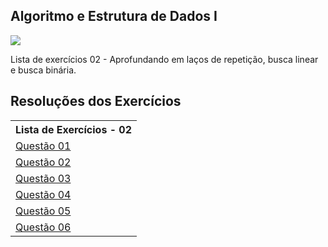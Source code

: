 ## Algoritmo e Estrutura de Dados I
![](https://img.shields.io/badge/c-000000?style=for-the-badge&logo=cc&logoColor=white)

Lista de exercícios 02 - Aprofundando em laços de repetição, busca linear e busca binária.


## Resoluções dos Exercícios
<table>
    <tr>
        <th>Lista de Exercícios - 02</th>
    </tr>
    <tr>
        <td><a href="./lista_01/questao_01.c">Questão 01</a></td>
    </tr>
    <tr>
        <td><a href="./lista_01/questao_02.c">Questão 02</a></td>
    </tr>
    <tr>
        <td><a href="./lista_01/questao_03.c">Questão 03</a></td>
    </tr>
    <tr>
        <td><a href="./lista_01/questao_04.c">Questão 04</a></td>
    </tr>
    <tr>
        <td><a href="./lista_01/questao_05.c">Questão 05</a></td>
    </tr>
    <tr>
        <td><a href="./lista_01/questao_06.c">Questão 06</a></td>
    </tr>
    
</table>